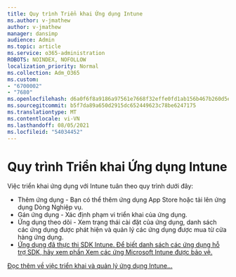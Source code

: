 ```yaml
---
title: Quy trình Triển khai Ứng dụng Intune
ms.author: v-jmathew
author: v-jmathew
manager: dansimp
audience: Admin
ms.topic: article
ms.service: o365-administration
ROBOTS: NOINDEX, NOFOLLOW
localization_priority: Normal
ms.collection: Adm_O365
ms.custom:
- "6700002"
- "7680"
ms.openlocfilehash: d6a0f6f8a9186a97561e7668f32effe0fd1ab156b467b260d5ebef5dbd6b9ff8
ms.sourcegitcommit: b5f7da89a650d2915dc652449623c78be6247175
ms.translationtype: MT
ms.contentlocale: vi-VN
ms.lasthandoff: 08/05/2021
ms.locfileid: "54034452"
---
```

# <a name="intune-app-deployment-process"></a>Quy trình Triển khai Ứng dụng Intune

Việc triển khai ứng dụng với Intune tuân theo quy trình dưới đây:

- Thêm ứng dụng - Bạn có thể thêm ứng dụng App Store hoặc tải lên ứng dụng Dòng Nghiệp vụ.
- Gán ứng dụng - Xác định phạm vi triển khai của ứng dụng.
- Ứng dụng theo dõi - Xem trạng thái cài đặt của ứng dụng, danh sách các ứng dụng được phát hiện và quản lý các ứng dụng được mua từ cửa hàng ứng dụng.
- [Ứng dụng đã thực thi SDK Intune. Để biết danh sách các ứng dụng hỗ trợ SDK, hãy xem phần Xem các ứng Microsoft Intune được bảo vệ.](https://docs.microsoft.com/mem/intune/apps/apps-supported-intune-apps)

[Đọc thêm về việc triển khai và quản lý ứng dụng Intune...](https://docs.microsoft.com/mem/intune/apps/app-management)
